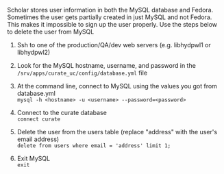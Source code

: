 Scholar stores user information in both the MySQL database and Fedora.  Sometimes the user gets partially created in just MySQL and not Fedora.  This makes it impossible to sign up the user properly.  Use the steps below to delete the user from MySQL

1. Ssh to one of the production/QA/dev web servers (e.g. libhydpwl1 or libhydpwl2)

1. Look for the MySQL hostname, username, and password in the `/srv/apps/curate_uc/config/database.yml` file

1. At the command line, connect to MySQL using the values you got from database.yml<br/>`mysql -h <hostname> -u <username> --password=<password>`

1. Connect to the curate database<br />`connect curate`

1. Delete the user from the users table (replace "address" with the user's email address)<br />`delete from users where email = 'address' limit 1;`

1. Exit MySQL<br />`exit`


